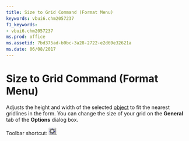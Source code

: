 ```yaml
---
title: Size to Grid Command (Format Menu)
keywords: vbui6.chm2057237
f1_keywords:
- vbui6.chm2057237
ms.prod: office
ms.assetid: 7bd375ad-b0bc-3a28-2722-e2d69e32621a
ms.date: 06/08/2017
---
```



# Size to Grid Command (Format Menu)

Adjusts the height and width of the selected [object](vbe-glossary.md) to fit the nearest gridlines in the form. You can change the size of your grid on the **General** tab of the **Options** dialog box.

Toolbar shortcut: 
![Toolbar button](../../../images/tbr_sngd_ZA01201745.gif).

